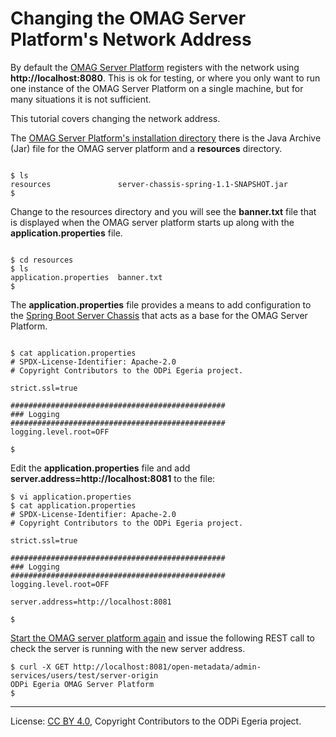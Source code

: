 <!-- SPDX-License-Identifier: CC-BY-4.0 -->
<!-- Copyright Contributors to the ODPi Egeria project. -->

# Changing the OMAG Server Platform's Network Address

By default the [OMAG Server Platform](../../../open-metadata-publication/website/omag-server) registers with the network
using **http://localhost:8080**.  This is ok for testing, or
where you only want to run one instance of the OMAG Server Platform
on a single machine, but for many situations it is not sufficient.

This tutorial covers changing the network address.

The [OMAG Server Platform's installation directory](../building-egeria-tutorial/task-installing-egeria.md)
there is the Java Archive (Jar) file for the OMAG server platform
and a **resources** directory.

```text

$ ls
resources				server-chassis-spring-1.1-SNAPSHOT.jar
$

```
Change to the resources directory and you will see the **banner.txt**
file that is displayed when the OMAG server platform starts up along
with the **application.properties** file.

```text

$ cd resources
$ ls
application.properties	banner.txt
$

```

The **application.properties** file provides a means to add configuration
to the [Spring Boot Server Chassis](../../../open-metadata-implementation/governance-servers/server-chassis)
that acts as a base for the OMAG Server Platform.

```text

$ cat application.properties
# SPDX-License-Identifier: Apache-2.0
# Copyright Contributors to the ODPi Egeria project.

strict.ssl=true

################################################
### Logging
################################################
logging.level.root=OFF

$

```

Edit the **application.properties** file and add **server.address=http://localhost:8081**
to the file:

```text
$ vi application.properties
$ cat application.properties
# SPDX-License-Identifier: Apache-2.0
# Copyright Contributors to the ODPi Egeria project.

strict.ssl=true

################################################
### Logging
################################################
logging.level.root=OFF

server.address=http://localhost:8081

$ 

```

[Start the OMAG server platform again](task-starting-the-omag-server.md)
and issue the following REST call to check the server is running with the new server address.

```text
$ curl -X GET http://localhost:8081/open-metadata/admin-services/users/test/server-origin
ODPi Egeria OMAG Server Platform
$

```
 

----
License: [CC BY 4.0](https://creativecommons.org/licenses/by/4.0/),
Copyright Contributors to the ODPi Egeria project.
